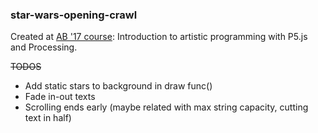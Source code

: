 ### star-wars-opening-crawl

Created at [AB '17 course](https://ab.org.tr/ab17/ozet/121.html): Introduction to artistic programming with P5.js and Processing.

~~TODOS~~
* Add static stars to background in draw func()
* Fade in-out texts
* Scrolling ends early (maybe related with max string capacity, cutting text in half)
